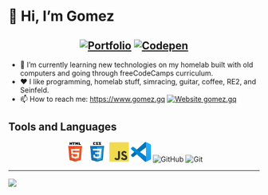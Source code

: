 <!-- Sup -->
# 👋 Hi, I’m __Gomez__

<h2 align="center"> 
  <a href="https://gomez.gq/"><img src="https://img.shields.io/badge/PORTFOLIO-blue?style=for-the-badge&logoColor=white" alt="Portfolio"></a>
  <a href="https://codepen.io/dogpls"><img src="https://img.shields.io/badge/Codepen-000000?style=for-the-badge&logo=codepen&logoColor=white" alt="Codepen"></h2></a>

- 🌱 I’m currently learning new technologies on my homelab built with old computers and going through freeCodeCamps curriculum.
- ❤️ I like programming, homelab stuff, simracing, guitar, coffee, RE2, and Seinfeld.
- 📫 How to reach me: https://www.gomez.gq [![Website gomez.gq](https://img.shields.io/website-up-down-green-red/http/shields.io.svg)](https://www.gomez.gq)

## Tools and Languages
<p align="center">
<a href="https://www.w3.org/html/" target="_blank"> <img src="https://raw.githubusercontent.com/devicons/devicon/master/icons/html5/html5-original-wordmark.svg" alt="html5" width="40" height="40"></a>
<a href="https://www.w3schools.com/css/" target="_blank"> <img src="https://raw.githubusercontent.com/devicons/devicon/master/icons/css3/css3-original-wordmark.svg" alt="css3" width="40" height="40"></a>
<a href="https://developer.mozilla.org/en-US/docs/Web/JavaScript" target="_blank"> <img src="https://raw.githubusercontent.com/devicons/devicon/master/icons/javascript/javascript-original.svg" alt="javascript" width="40" height="40"></a>
<img alt="Visual Studio Code" width="40px" src="https://raw.githubusercontent.com/github/explore/80688e429a7d4ef2fca1e82350fe8e3517d3494d/topics/visual-studio-code/visual-studio-code.png">
<img alt="GitHub" width="40px" src="https://docs.google.com/uc?export=download&id=1fkb6h66GdyddiOlDGXZecngQQoFs9yV0">
<img alt="Git" width="40px" src="https://raw.githubusercontent.com/jmnote/z-icons/master/svg/git.svg">

---

<!-- FOOTER --> 
  <a href="https://github.com/dogpls/github-readme-stats">
  <img align="center" src="https://github-readme-stats.vercel.app/api/pin/?username=dogpls&repo=github-readme-stats](https://github-readme-stats.vercel.app/api/top-langs/?username=dogpls&layout=compact&theme=ocean_dark" />
</a>
